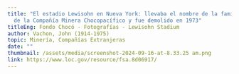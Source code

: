 ```yaml
---
title: "El estadio Lewisohn en Nueva York: llevaba el nombre de la familia dueña
  de la Compañía Minera Chocopacífico y fue demolido en 1973"
titleEng: Fondo Chocó - Fotografías - Lewisohn Stadium
author: Vachon, John (1914-1975)
topic: Minería, Compañías Extranjeras
date: ""
thumbnail: /assets/media/screenshot-2024-09-16-at-8.33.25 am.png
link: https://www.loc.gov/resource/fsa.8d06917/
---
```

